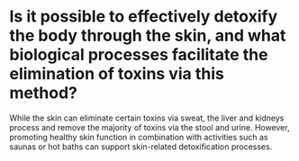 # Is it possible to effectively detoxify the body through the skin, and what biological processes facilitate the elimination of toxins via this method?

While the skin can eliminate certain toxins via sweat, the liver and kidneys process and remove the majority of toxins via the stool and urine. However, promoting healthy skin function in combination with activities such as saunas or hot baths can support skin-related detoxification processes.